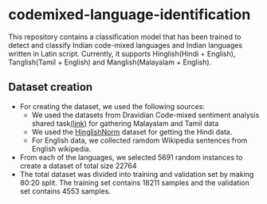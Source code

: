# codemixed-language-identification

This repository contains a classification model that has been trained to detect and classify Indian code-mixed languages and Indian languages written in Latin script. Currently, it supports Hinglish(Hindi + English), Tanglish(Tamil + English) and Manglish(Malayalam + English).

## Dataset creation

- For creating the dataset, we used the following sources:
  - We used the datasets from Dravidian Code-mixed sentiment analysis shared task[(link)](https://dravidian-codemix.github.io/2020/datasets.html) for gathering Malayalam and Tamil data
  - We used the [HinglishNorm](https://github.com/piyushmakhija5/hinglishNorm) dataset for getting the Hindi data.
  - For English data, we collected ramdom Wikipedia sentences from English wikipedia.
- From each of the languages, we selected 5691 random instances to create a dataset of total size 22764
- The total dataset was divided into training and validation set by making 80:20 split. The training set contains 18211 samples and the validation set contains 4553 samples.
